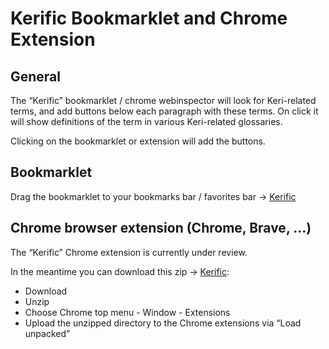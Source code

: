 # Kerific Bookmarklet and Chrome Extension

## General

The “Kerific” bookmarklet / chrome webinspector will look for Keri-related terms, and add buttons below each paragraph with these terms. On click it will show definitions of the term in various Keri-related glossaries.

Clicking on the bookmarklet or extension will add the buttons.

## Bookmarklet

Drag the bookmarklet to your bookmarks bar / favorites bar → <a class='m-3 d-inline bookmarklet btn btn-outline-dark' href="javascript: (function () { var existingScript = document.getElementById('kerific-83450285767488'); if (existingScript) { existingScript.remove(); } var jsCode = document.createElement('script'); jsCode.setAttribute('src', 'https://weboftrust.github.io/WOT-terms/js/kerific/scripts/content.js');jsCode.setAttribute('id', 'kerific-83450285767488');document.body.appendChild(jsCode);})();');document.body.appendChild(jsCode);}());">Kerific</a>

## Chrome browser extension (Chrome, Brave, …)

The “Kerific” Chrome extension is currently under review.

In the meantime you can download this zip → <a class='m-3 d-inline bookmarklet btn btn-outline-dark' href="https://weboftrust.github.io/WOT-terms/js/kerific.zip  ">Kerific</a>:
- Download
- Unzip
- Choose Chrome top menu - Window - Extensions
- Upload the unzipped directory to the Chrome extensions via “Load unpacked”